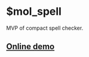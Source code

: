 # $mol_spell

MVP of compact spell checker.

## [Online demo](https://mol.hyoo.ru/#!section=demos/filter=spell/demo=mol_spell_demo)
